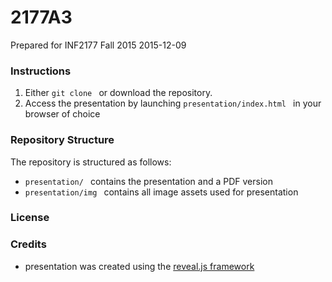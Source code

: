 # 2177A3
Prepared for INF2177 Fall 2015
2015-12-09

### Instructions
1. Either `git clone ` or download the repository.
2. Access the presentation by launching `presentation/index.html ` in your browser of choice

### Repository Structure
The repository is structured as follows:
* `presentation/ ` contains the presentation and a PDF version
* `presentation/img ` contains all image assets used for presentation

### License


### Credits
* presentation was created using the [reveal.js framework](https://github.com/hakimel/reveal.js)
